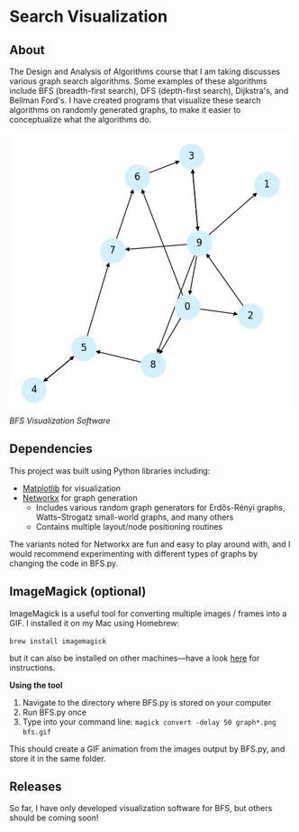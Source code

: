 # Search Visualization

## About

The Design and Analysis of Algorithms course that I am taking discusses various graph search algorithms. Some examples of these algorithms include BFS (breadth-first search), DFS (depth-first search), Dijkstra's, and Bellman Ford's. I have created programs that visualize these search algorithms on randomly generated graphs, to make it easier to conceptualize what the algorithms do.

![BFS Visualization on Randomly Generated Graph](/bfs.gif)
*BFS Visualization Software*

## Dependencies

This project was built using Python libraries including:

* [Matplotlib](https://matplotlib.org/) for visualization
* [Networkx](https://networkx.github.io/) for graph generation
  * Includes various random graph generators for Erdős-Rényi graphs, Watts–Strogatz small-world graphs, and many others
  * Contains multiple layout/node positioning routines

The variants noted for Networkx are fun and easy to play around with, and I would recommend experimenting with different types of graphs by changing the code in BFS.py.

## ImageMagick (optional)

ImageMagick is a useful tool for converting multiple images / frames into a GIF. I installed it on my Mac using Homebrew:

  `brew install imagemagick`

but it can also be installed on other machines—have a look [here](https://imagemagick.org/script/download.php) for instructions.

**Using the tool**

1. Navigate to the directory where BFS.py is stored on your computer
1. Run BFS.py once
1. Type into your command line: `magick convert -delay 50 graph*.png bfs.gif`

This should create a GIF animation from the images output by BFS.py, and store it in the same folder.

## Releases

So far, I have only developed visualization software for BFS, but others should be coming soon!

